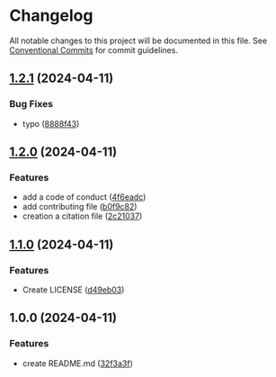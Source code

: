 # Changelog

All notable changes to this project will be documented in this file. See
[Conventional Commits](https://conventionalcommits.org) for commit guidelines.

## [1.2.1](https://github.com/thomasdenecker/quartoDemo/compare/v1.2.0...v1.2.1) (2024-04-11)


### Bug Fixes

* typo ([8888f43](https://github.com/thomasdenecker/quartoDemo/commit/8888f43eeabe28e88ba15901d95f1b2e79fb1049))

## [1.2.0](https://github.com/thomasdenecker/quartoDemo/compare/v1.1.0...v1.2.0) (2024-04-11)


### Features

* add a code of conduct ([4f6eadc](https://github.com/thomasdenecker/quartoDemo/commit/4f6eadcdf4f686fab1a982bd1716699846b83417))
* add contributing file ([b0f9c82](https://github.com/thomasdenecker/quartoDemo/commit/b0f9c8283554515db475112aa65087f4e6b18949))
* creation a citation file ([2c21037](https://github.com/thomasdenecker/quartoDemo/commit/2c21037f47fd3a1307e0c183b1dfe8dcc8eb462f))

## [1.1.0](https://github.com/thomasdenecker/quartoDemo/compare/v1.0.0...v1.1.0) (2024-04-11)


### Features

* Create LICENSE ([d49eb03](https://github.com/thomasdenecker/quartoDemo/commit/d49eb03ab7f07327df5f7456d3c4c70a782bcf7b))

## 1.0.0 (2024-04-11)


### Features

* create README.md ([32f3a3f](https://github.com/thomasdenecker/quartoDemo/commit/32f3a3f6176c0c7f9c21b82679f5ce51fbc9da24))
